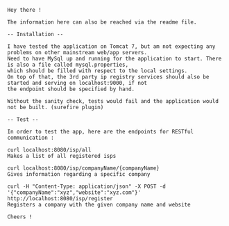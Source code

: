     Hey there !

    The information here can also be reached via the readme file.

    -- Installation --

    I have tested the application on Tomcat 7, but am not expecting any problems on other mainstream web/app servers.
    Need to have MySql up and running for the application to start. There is also a file called mysql.properties,
    which should be filled with respect to the local settings.
    On top of that, the 3rd party ip registry services should also be started and serving on localhost:9000, if not
    the endpoint should be specified by hand.

    Without the sanity check, tests would fail and the application would not be built. (surefire plugin)

    -- Test --

    In order to test the app, here are the endpoints for RESTful communication :

    curl localhost:8080/isp/all
    Makes a list of all registered isps

    curl localhost:8080/isp/companyName/{companyName}
    Gives information regarding a specific company

    curl -H "Content-Type: application/json" -X POST -d '{"companyName":"xyz","website":"xyz.com"}' http://localhost:8080/isp/register
    Registers a company with the given company name and website

    Cheers !
